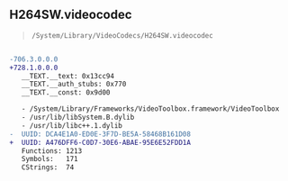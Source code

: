 ## H264SW.videocodec

> `/System/Library/VideoCodecs/H264SW.videocodec`

```diff

-706.3.0.0.0
+728.1.0.0.0
   __TEXT.__text: 0x13cc94
   __TEXT.__auth_stubs: 0x770
   __TEXT.__const: 0x9d00

   - /System/Library/Frameworks/VideoToolbox.framework/VideoToolbox
   - /usr/lib/libSystem.B.dylib
   - /usr/lib/libc++.1.dylib
-  UUID: DCA4E1A0-ED0E-3F7D-BE5A-58468B161D08
+  UUID: A476DFF6-C0D7-30E6-ABAE-95E6E52FDD1A
   Functions: 1213
   Symbols:   171
   CStrings:  74

```
